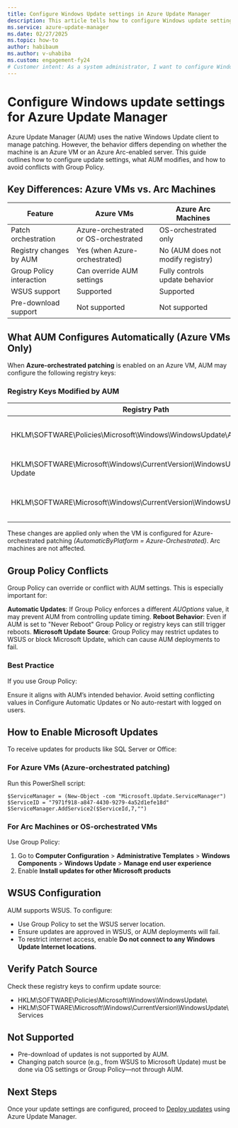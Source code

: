 ```yaml
---
title: Configure Windows Update settings in Azure Update Manager
description: This article tells how to configure Windows update settings to work with Azure Update Manager.
ms.service: azure-update-manager
ms.date: 02/27/2025
ms.topic: how-to
author: habibaum
ms.author: v-uhabiba
ms.custom: engagement-fy24
# Customer intent: As a system administrator, I want to configure Windows Update settings for Azure Update Manager, so that I can ensure all Windows servers are consistently updated with the latest patches and maintain compliance across the environment.
---
```


# Configure Windows update settings for Azure Update Manager

Azure Update Manager (AUM) uses the native Windows Update client to manage patching. However, the behavior differs depending on whether the machine is an Azure VM or an Azure Arc-enabled server. This guide outlines how to configure update settings, what AUM modifies, and how to avoid conflicts with Group Policy.

##  Key Differences: Azure VMs vs. Arc Machines

|Feature|Azure VMs|Azure Arc Machines|
|----|----|----|
|Patch orchestration|Azure-orchestrated or OS-orchestrated|OS-orchestrated only|
|Registry changes by AUM|Yes (when Azure-orchestrated)|No (AUM does not modify registry)|
|Group Policy interaction|Can override AUM settings|Fully controls update behavior|
|WSUS support|Supported|Supported|
|Pre-download support|Not supported|Not supported|

## What AUM Configures Automatically (Azure VMs Only)
When **Azure-orchestrated patching** is enabled on an Azure VM, AUM may configure the following registry keys:

### Registry Keys Modified by AUM

|Registry Path|Key|Purpose|
|----|----|----|
|HKLM\SOFTWARE\Policies\Microsoft\Windows\WindowsUpdate\AU|AUOptions|Sets automatic update behavior|
|HKLM\SOFTWARE\Microsoft\Windows\CurrentVersion\WindowsUpdate\Auto Update|RebootRequired|Tracks reboot status|
|HKLM\SOFTWARE\Microsoft\Windows\CurrentVersion\WindowsUpdate\Services|ServiceID|Registers Microsoft Update service|

These changes are applied only when the VM is configured for Azure-orchestrated patching *(AutomaticByPlatform = Azure-Orchestrated)*. Arc machines are not affected.

## Group Policy Conflicts

Group Policy can override or conflict with AUM settings. This is especially important for:

**Automatic Updates**: If Group Policy enforces a different *AUOptions* value, it may prevent AUM from controlling update timing.
**Reboot Behavior**: Even if AUM is set to "Never Reboot" Group Policy or registry keys can still trigger reboots.
**Microsoft Update Source**: Group Policy may restrict updates to WSUS or block Microsoft Update, which can cause AUM deployments to fail.

### Best Practice

If you use Group Policy:

Ensure it aligns with AUM’s intended behavior.
Avoid setting conflicting values in Configure Automatic Updates or No auto-restart with logged on users.

## How to Enable Microsoft Updates

To receive updates for products like SQL Server or Office:

### For Azure VMs (Azure-orchestrated patching)

Run this PowerShell script:

```
$ServiceManager = (New-Object -com "Microsoft.Update.ServiceManager")
$ServiceID = "7971f918-a847-4430-9279-4a52d1efe18d"
$ServiceManager.AddService2($ServiceId,7,"")
```

### For Arc Machines or OS-orchestrated VMs

Use Group Policy:

1. Go to **Computer Configuration** > **Administrative Templates** > **Windows Components** > **Windows Update** > **Manage end user experience**
2. Enable **Install updates for other Microsoft products**

## WSUS Configuration

AUM supports WSUS. To configure:

- Use Group Policy to set the WSUS server location.
- Ensure updates are approved in WSUS, or AUM deployments will fail.
- To restrict internet access, enable **Do not connect to any Windows Update Internet locations**.

## Verify Patch Source

Check these registry keys to confirm update source:

- HKLM\SOFTWARE\Policies\Microsoft\Windows\WindowsUpdate\
- HKLM\SOFTWARE\Microsoft\Windows\CurrentVersion\WindowsUpdate\Services

## Not Supported

- Pre-download of updates is not supported by AUM.
- Changing patch source (e.g., from WSUS to Microsoft Update) must be done via OS settings or Group Policy—not through AUM.

## Next Steps
Once your update settings are configured, proceed to [Deploy updates](deploy-updates.md) using Azure Update Manager.